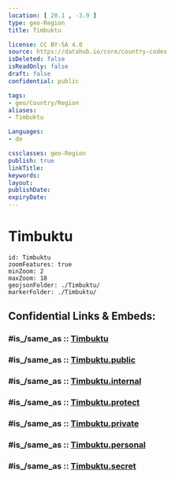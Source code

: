```yaml
---
location: [ 20.1 , -3.9 ] 
type: geo-Region
title: Timbuktu

license: CC BY-SA 4.0
source: https://datahub.io/core/country-codes
isDeleted: false
isReadOnly: false
draft: false
confidential: public

tags:
- geo/Country/Region
aliases:
- Timbuktu

Languages:
- de

cssclasses: geo-Region
publish: true
linkTitle: 
keywords: 
layout: 
publishDate: 
expiryDate: 
---
```


# Timbuktu

```leaflet
id: Timbuktu
zoomFeatures: true 
minZoom: 2 
maxZoom: 18
geojsonFolder: ./Timbuktu/
markerFolder: ./Timbuktu/
```


## Confidential Links & Embeds: 

### #is_/same_as :: [Timbuktu](/_Standards/Earth/Continent/Africa/Africa~West/Mali/Regions~Mali/Timbuktu.md) 

### #is_/same_as :: [Timbuktu.public](/_public/Earth/Continent/Africa/Africa~West/Mali/Regions~Mali/Timbuktu.public.md) 

### #is_/same_as :: [Timbuktu.internal](/_internal/Earth/Continent/Africa/Africa~West/Mali/Regions~Mali/Timbuktu.internal.md) 

### #is_/same_as :: [Timbuktu.protect](/_protect/Earth/Continent/Africa/Africa~West/Mali/Regions~Mali/Timbuktu.protect.md) 

### #is_/same_as :: [Timbuktu.private](/_private/Earth/Continent/Africa/Africa~West/Mali/Regions~Mali/Timbuktu.private.md) 

### #is_/same_as :: [Timbuktu.personal](/_personal/Earth/Continent/Africa/Africa~West/Mali/Regions~Mali/Timbuktu.personal.md) 

### #is_/same_as :: [Timbuktu.secret](/_secret/Earth/Continent/Africa/Africa~West/Mali/Regions~Mali/Timbuktu.secret.md)

